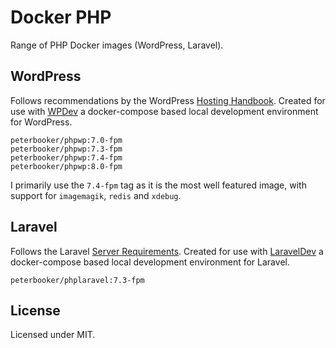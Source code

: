 # Docker PHP
Range of PHP Docker images (WordPress, Laravel).

## WordPress

Follows recommendations by the WordPress [Hosting Handbook](https://make.wordpress.org/hosting/handbook/handbook/server-environment/). Created for use with [WPDev](https://github.com/PeterBooker/wpdev) a docker-compose based local development environment for WordPress.

```
peterbooker/phpwp:7.0-fpm
peterbooker/phpwp:7.3-fpm
peterbooker/phpwp:7.4-fpm
peterbooker/phpwp:8.0-fpm
```

I primarily use the `7.4-fpm` tag as it is the most well featured image, with support for `imagemagik`, `redis` and `xdebug`.

## Laravel

Follows the Laravel [Server Requirements](https://laravel.com/docs/5.8/installation#server-requirements). Created for use with [LaravelDev](https://github.com/PeterBooker/laraveldev) a docker-compose based local development environment for Laravel.

```
peterbooker/phplaravel:7.3-fpm
```

## License

Licensed under MIT.
